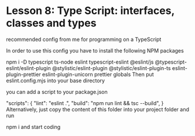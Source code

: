 # Lesson 8: Type Script: interfaces, classes and types

recommended config from me for programming on a TypeScript

In order to use this config you have to install the following NPM packages

npm i -D typescript ts-node eslint typescript-eslint @eslint/js @typescript-eslint/eslint-plugin @stylistic/eslint-plugin @stylistic/eslint-plugin-ts eslint-plugin-prettier eslint-plugin-unicorn prettier globals
Then put eslint.config.mjs into your base directory

you can add a script to your package.json

"scripts": {
"lint": "eslint .",
"build": "npm run lint && tsc --build",
}
Alternatively, just copy the content of this folder into your project folder and run

npm i
and start coding
